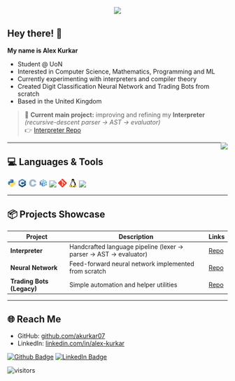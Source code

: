 <p align="center">
  <img src="https://readme-typing-svg.demolab.com?font=Fira+Code&size=28&duration=3000&pause=600&color=8A3FFC&center=true&vCenter=true&width=650&lines=Hey+there%2C+I'm+Alex+Kurkar;I+like+building+things+from+scratch!" />
</p>

## Hey there! 👋

**My name is Alex Kurkar**

- Student @ UoN
- Interested in Computer Science, Mathematics, Programming and ML
- Currently experimenting with interpreters and compiler theory
- Created Digit Classification Neural Network and Trading Bots from scratch
- Based in the United Kingdom

> 🎯 **Current main project:** improving and refining my **Interpreter**  
> *(recursive-descent parser → AST → evaluator)*  
> 👉 <a href="https://github.com/akurkar07/Interpreter" target="_blank">Interpreter Repo</a>

<img align="right" src="https://github-readme-streak-stats.herokuapp.com/?user=akurkar07&hide_border=true&theme=default">

---

## 💻 Languages & Tools

<div>
        <code><img height="20" src="https://raw.githubusercontent.com/github/explore/master/topics/python/python.png"></code>
        <code><img height="20" src="https://raw.githubusercontent.com/github/explore/master/topics/cpp/cpp.png"></code>
        <code><img height="20" src="https://raw.githubusercontent.com/github/explore/master/topics/c/c.png"></code>
        <code><img height="20" src="https://raw.githubusercontent.com/github/explore/master/topics/numpy/numpy.png"></code>
        <code><img height="20" src="https://raw.githubusercontent.com/github/explore/master/topics/matplotlib/matplotlib.png"></code>
        <code><img height="20" src="https://raw.githubusercontent.com/github/explore/master/topics/git/git.png"></code>
        <code><img height="20" src="https://raw.githubusercontent.com/github/explore/master/topics/linux/linux.png"></code>
        <code><img height="20" src="https://cdn.svgporn.com/logos/visual-studio-code.svg"></code>
</div>

---

## 📦 Projects Showcase

| Project | Description | Links |
|--------|-------------|-------|
| **Interpreter** | Handcrafted language pipeline (lexer → parser → AST → evaluator) | <a href="https://github.com/akurkar07/Interpreter" target="_blank">Repo</a> |
| **Neural Network** | Feed-forward neural network implemented from scratch | <a href="https://github.com/akurkar07/Neural-Network" target="_blank">Repo</a> |
| **Trading Bots (Legacy)** | Simple automation and helper utilities | <a href="https://github.com/akurkar07/Trading-Bots" target="_blank">Repo</a> |

---

## 🌐 Reach Me

- GitHub: <a href="https://github.com/akurkar07" target="_blank">github.com/akurkar07</a>  
- LinkedIn: <a href="https://linkedin.com/in/alex-kurkar/" target="_blank">linkedin.com/in/alex-kurkar</a>

[![Github Badge](https://img.shields.io/badge/-Github-232323?style=flat-square&logo=Github&logoColor=white)](https://github.com/akurkar07)
[![LinkedIn Badge](https://img.shields.io/badge/-LinkedIn-0A66C2?style=flat-square&logo=linkedin&logoColor=white)](https://linkedin.com/in/alex-kurkar/)

![visitors](https://komarev.com/ghpvc/?username=akurkar07&style=flat-square&color=8A3FFC)
